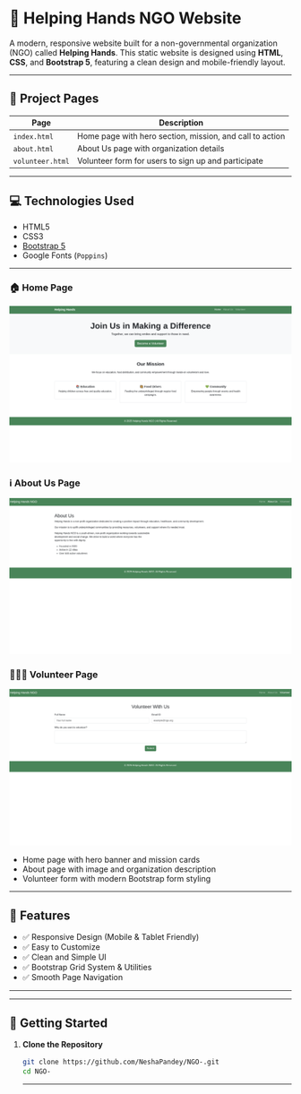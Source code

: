  # 🌱 Helping Hands NGO Website

A modern, responsive website built for a non-governmental organization (NGO) called **Helping Hands**. This static website is designed using **HTML**, **CSS**, and **Bootstrap 5**, featuring a clean design and mobile-friendly layout.

---

## 📄 Project Pages

| Page          | Description                        |
|---------------|------------------------------------|
| `index.html`  | Home page with hero section, mission, and call to action |
| `about.html`  | About Us page with organization details |
| `volunteer.html` | Volunteer form for users to sign up and participate |

---

## 💻 Technologies Used

- HTML5
- CSS3
- [Bootstrap 5](https://getbootstrap.com/)
- Google Fonts (`Poppins`)

---



### 🏠 Home Page
![Home Page](Images/home.png)

### ℹ️ About Us Page
![About Us Page](Images/About.png)

### 🧑‍🤝‍🧑 Volunteer Page
![Volunteer Page](Images/volunteer.png)


- Home page with hero banner and mission cards  
- About page with image and organization description  
- Volunteer form with modern Bootstrap form styling  

---

## 🧾 Features

- ✅ Responsive Design (Mobile & Tablet Friendly)
- ✅ Easy to Customize
- ✅ Clean and Simple UI
- ✅ Bootstrap Grid System & Utilities
- ✅ Smooth Page Navigation

---


---

## 🚀 Getting Started

1. **Clone the Repository**
   ```bash
   git clone https://github.com/NeshaPandey/NGO-.git
   cd NGO-
   ```

   ---
